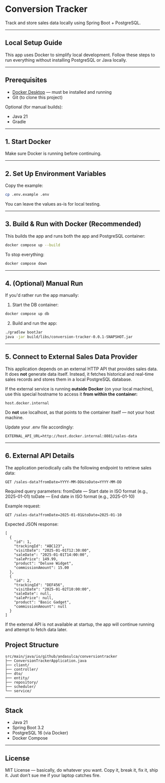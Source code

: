 # Conversion Tracker

Track and store sales data locally using Spring Boot + PostgreSQL.

---

## Local Setup Guide

This app uses Docker to simplify local development. Follow these steps to run everything without installing PostgreSQL or Java locally.

---

## Prerequisites

* [Docker Desktop](https://www.docker.com/products/docker-desktop) — must be installed and running
* Git (to clone this project)

Optional (for manual builds):

* Java 21
* Gradle

---

## 1. Start Docker

Make sure Docker is running before continuing.

---

## 2. Set Up Environment Variables

Copy the example:

```bash
cp .env.example .env
```

You can leave the values as-is for local testing.

---

## 3. Build & Run with Docker (Recommended)

This builds the app and runs both the app and PostgreSQL container:

```bash
docker compose up --build
```

To stop everything:

```bash
docker compose down
```

---

## 4. (Optional) Manual Run

If you'd rather run the app manually:

1. Start the DB container:

```bash
docker compose up db
```

2. Build and run the app:

```bash
./gradlew bootJar
java -jar build/libs/conversion-tracker-0.0.1-SNAPSHOT.jar
```

---

## 5. Connect to External Sales Data Provider

This application depends on an external HTTP API that provides sales data. It does **not** generate data itself. Instead, it fetches historical and real-time sales records and stores them in a local PostgreSQL database.

If the external service is running **outside Docker** (on your local machine), use this special hostname to access it **from within the container:**

```text
host.docker.internal
```

Do **not** use localhost, as that points to the container itself — not your host machine.

Update your .env file accordingly:

```text
EXTERNAL_API_URL=http://host.docker.internal:8081/sales-data
```
---
## 6. External API Details
The application periodically calls the following endpoint to retrieve sales data:
```text
GET /sales-data?fromDate=YYYY-MM-DD&toDate=YYYY-MM-DD
```

Required query parameters:
fromDate — Start date in ISO format (e.g., 2025-01-01)
toDate — End date in ISO format (e.g., 2025-01-10)

Example request:
```text
GET /sales-data?fromDate=2025-01-01&toDate=2025-01-10
```

Expected JSON response:
```text
[
  {
    "id": 1,
    "trackingId": "ABC123",
    "visitDate": "2025-01-01T12:30:00",
    "saleDate": "2025-01-01T14:00:00",
    "salePrice": 149.99,
    "product": "Deluxe Widget",
    "commissionAmount": 15.00
  },
  {
    "id": 2,
    "trackingId": "DEF456",
    "visitDate": "2025-01-02T10:00:00",
    "saleDate": null,
    "salePrice": null,
    "product": "Basic Gadget",
    "commissionAmount": null
  }
]
```
If the external API is not available at startup, the app will continue running and attempt to fetch data later.

## Project Structure

```text
src/main/java/io/github/andasulca/conversiontracker
├── ConversionTrackerApplication.java
├── client/
├── controller/
├── dto/
├── entity/
├── repository/
├── scheduler/
└── service/
```

---

## Stack

* Java 21
* Spring Boot 3.2
* PostgreSQL 16 (via Docker)
* Docker Compose

---

## License

MIT License — basically, do whatever you want. Copy it, break it, fix it, ship it.
Just don’t sue me if your laptop catches fire.
